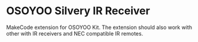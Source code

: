 # OSOYOO Silvery IR Receiver

MakeCode extension for OSOYOO Kit. The extension should also work with other with IR receivers and NEC compatible IR remotes.



